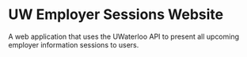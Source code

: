 # UW Employer Sessions Website
A web application that uses the UWaterloo API to present all upcoming employer information sessions to users.
